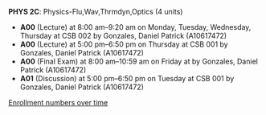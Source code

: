 **PHYS 2C**: Physics-Flu,Wav,Thrmdyn,Optics (4 units)

- **A00** (Lecture) at 8:00 am–9:20 am on Monday, Tuesday, Wednesday, Thursday at CSB 002 by Gonzales, Daniel Patrick (A10617472)
- **A00** (Lecture) at 5:00 pm–6:50 pm on Thursday at CSB 001 by Gonzales, Daniel Patrick (A10617472)
- **A00** (Final Exam) at 8:00 am–10:59 am on Friday at   by Gonzales, Daniel Patrick (A10617472)
- **A01** (Discussion) at 5:00 pm–6:50 pm on Tuesday at CSB 001 by Gonzales, Daniel Patrick (A10617472)

[Enrollment numbers over time](./PHYS2C.tsv)
